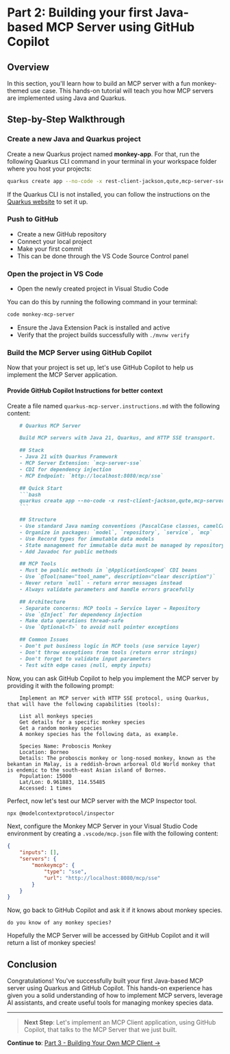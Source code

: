 # Part 2: Building your first Java-based MCP Server using GitHub Copilot

## Overview

In this section, you'll learn how to build an MCP server with a fun monkey-themed use case.
This hands-on tutorial will teach you how MCP servers are implemented using Java and Quarkus.

## Step-by-Step Walkthrough

### Create a new Java and Quarkus project

Create a new Quarkus project named **monkey-app**. 
For that, run the following Quarkus CLI command in your terminal in your workspace folder where you host your projects:

```bash
quarkus create app --no-code -x rest-client-jackson,qute,mcp-server-sse monkey-mcp-server
```
If the Quarkus CLI is not installed, you can follow the instructions on the [Quarkus website](https://quarkus.io/guides/cli-tooling) to set it up.

### Push to GitHub

- Create a new GitHub repository
- Connect your local project
- Make your first commit
- This can be done through the VS Code Source Control panel

### Open the project in VS Code

- Open the newly created project in Visual Studio Code

You can do this by running the following command in your terminal:

```bash
code monkey-mcp-server
```

- Ensure the Java Extension Pack is installed and active
- Verify that the project builds successfully with `./mvnw verify`

### Build the MCP Server using GitHub Copilot
Now that your project is set up, let's use GitHub Copilot to help us implement the MCP Server application.

#### Provide GitHub Copilot Instructions for better context

Create a file named `quarkus-mcp-server.instructions.md` with the following content:

```markdown
    # Quarkus MCP Server

    Build MCP servers with Java 21, Quarkus, and HTTP SSE transport.

    ## Stack
    - Java 21 with Quarkus Framework
    - MCP Server Extension: `mcp-server-sse`
    - CDI for dependency injection
    - MCP Endpoint: `http://localhost:8080/mcp/sse`

    ## Quick Start
    ```bash
    quarkus create app --no-code -x rest-client-jackson,qute,mcp-server-sse your-domain-mcp-server
    ```

    ## Structure
    - Use standard Java naming conventions (PascalCase classes, camelCase methods)
    - Organize in packages: `model`, `repository`, `service`, `mcp`
    - Use Record types for immutable data models
    - State management for immutable data must be managed by repository layer
    - Add Javadoc for public methods

    ## MCP Tools
    - Must be public methods in `@ApplicationScoped` CDI beans
    - Use `@Tool(name="tool_name", description="clear description")`
    - Never return `null` - return error messages instead
    - Always validate parameters and handle errors gracefully

    ## Architecture
    - Separate concerns: MCP tools → Service layer → Repository
    - Use `@Inject` for dependency injection
    - Make data operations thread-safe
    - Use `Optional<T>` to avoid null pointer exceptions

    ## Common Issues
    - Don't put business logic in MCP tools (use service layer)
    - Don't throw exceptions from tools (return error strings)
    - Don't forget to validate input parameters
    - Test with edge cases (null, empty inputs)
```

Now, you can ask GitHub Copilot to help you implement the MCP server by providing it with the following prompt:

```plaintext
    Implement an MCP server with HTTP SSE protocol, using Quarkus, that will have the following capabilities (tools):

    List all monkeys species
    Get details for a specific monkey species
    Get a random monkey species
    A monkey species has the following data, as example.

    Species Name: Proboscis Monkey
    Location: Borneo
    Details: The proboscis monkey or long-nosed monkey, known as the bekantan in Malay, is a reddish-brown arboreal Old World monkey that is endemic to the south-east Asian island of Borneo.
    Population: 15000
    Lat/Lon: 0.961883, 114.55485
    Accessed: 1 times
```

Perfect, now let's test our MCP server with the MCP Inspector tool.

```bash
npx @modelcontextprotocol/inspector
```

Next, configure the Monkey MCP Server in your Visual Studio Code environment by creating a `.vscode/mcp.json` file with the following content:

```json
{
    "inputs": [],
    "servers": {
        "monkeymcp": {
            "type": "sse",
            "url": "http://localhost:8080/mcp/sse"
        }
    }
}
```

Now, go back to GitHub Copilot and ask it if it knows about monkey species.

```plaintext
do you know of any monkey species?
```

Hopefully the MCP Server will be accessed by GitHub Copilot and it will return a list of monkey species!

## Conclusion
Congratulations! You've successfully built your first Java-based MCP server using Quarkus and GitHub Copilot.
This hands-on experience has given you a solid understanding of how to implement MCP servers, leverage AI assistants, and create useful tools for managing monkey species data.

---

> **Next Step**: Let's implement an MCP Client application, using GitHub Copilot, that talks to the MCP Server that we just built.

**Continue to**: [Part 3 - Building Your Own MCP Client →](03_MCP_CLIENT.md)